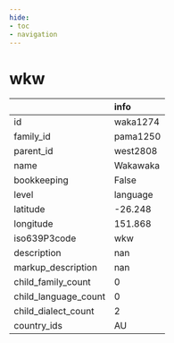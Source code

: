 ```yaml
---
hide:
- toc
- navigation
---
```

# wkw
|                      | info     |
|:---------------------|:---------|
| id                   | waka1274 |
| family_id            | pama1250 |
| parent_id            | west2808 |
| name                 | Wakawaka |
| bookkeeping          | False    |
| level                | language |
| latitude             | -26.248  |
| longitude            | 151.868  |
| iso639P3code         | wkw      |
| description          | nan      |
| markup_description   | nan      |
| child_family_count   | 0        |
| child_language_count | 0        |
| child_dialect_count  | 2        |
| country_ids          | AU       |